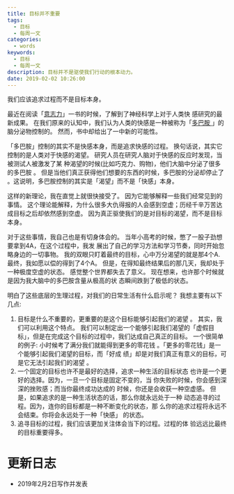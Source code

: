 ```yaml
---
title: 目标并不重要
tags:
  - 目标
  - 每周一文
categories:
  - words
keywords:
  - 目标
  - 每周一文
description: 目标并不是驱使我们行动的根本动力。
date: 2019-02-02 10:26:00
---
```





我们应该追求过程而不是目标本身。

最近在阅读「[意志力][]」一书的时候，了解到了神经科学上对于人类快
感研究的最新成果。
在我们原来的认知中，我们认为人类的快感是一种被称为「[多巴胺
][]」的脑分泌物控制的。
然而，书中却给出了一中新的可能性。

「多巴胺」控制的其实不是快感本身，而是追求快感的过程。
换句话说，其实它控制的是人类对于快感的渴望。
研究人员在研究人脑对于快感的反应时发现，当被测试人被激发了某
种渴望的时候(比如巧克力、购物)，他们大脑中分泌了很多的多巴胺
。
但是当他们真正获得他们想要的东西的时候，多巴胺的分泌却停止了
。这说明，多巴胺控制的其实是「渴望」而不是「快感」本身。

这样的新理论，我在直觉上就很快接受了。
因为它能够解释一些我们经常见到的事情。
这个理论能解释，为什么很多大仇得报的人会感到空虚；历经千辛万苦达成目标之后却依然感到空虚。
因为真正驱使我们的是对目标的渴望，而不是目标本身。

对于这些事情，我自己也是有切身体会的。
当年小高考的时候，憋了一股子劲想要拿到4A，在这个过程中，我发
展出了自己的学习方法和学习节奏，同时开始忽略身边的一切事物。
我的双眼只盯着最终的目标，心中万分渴望的就是那4个A.
最终，我如愿以偿的得到了4个A。
但是，在得知最终结果后的那几天，我却处于一种极度空虚的状态。
感觉整个世界都失去了意义。
现在想来，也许那个时候就是因为我大脑中的多巴胺含量从极高的状
态瞬间跌到了极低的状态。

明白了这些底层的生理过程，对我们的日常生活有什么启示呢？
我想主要有以下几点:

1. 目标是什么不重要的，更重要的是这个目标能够引起我们的渴望
   。
   其实，我们可以利用这个特点。
   我们可以制定出一个能够引起我们渴望的「虚假目标」，但是在完成这个目标的过程中，我们达成自己真正的目标。
   一个很简单的例子: 小时候考了满分我们就能得到更多的零花钱
   。「更多的零花钱」是一个能够引起我们渴望的目标，而「好成
   绩」却是对我们真正有意义的目标，可是它无法引起我们的渴望
   。
1. 一个固定的目标也许不是最好的选择，追求一种生活的目标状态
   也许是一个更好的选择。因为，一旦一个目标是固定不变的，当
   你失败的时候，你会感到深深的挫败感；而当你最终成功达成的
   时候，你还是会收获一种空虚感。
   但是，如果追求的是一种生活状态的话，那么你就永远处于一种
   动态追寻的过程。因为，连你的目标都是一种不断变化的状态，那
   么你的追求过程将永远不会结束。你将会永远处于一种「快感」
   的状态。
2. 追寻目标的过程，我们应该更加关注体会当下的过程。过程的体
   验远远比最终的目标重要得多。

# 更新日志

- 2019年2月2日写作并发表

[多巴胺]: https://zh.wikipedia.org/wiki/%E5%A4%9A%E5%B7%B4%E8%83%BA
[意志力]: https://book.douban.com/subject/10773358/

